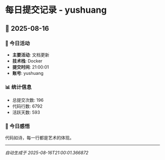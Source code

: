 # 每日提交记录 - yushuang

## 📅 2025-08-16

### 🎯 今日活动
- **主要活动**: 文档更新
- **技术栈**: Docker
- **提交时间**: 21:00:01
- **账号**: yushuang

### 📊 统计信息
- 总提交次数: 196
- 代码行数: 6792
- 活跃天数: 593

### 💭 今日感悟
代码如诗，每一行都是艺术的体现。

---
*自动生成于 2025-08-16T21:00:01.366872*
